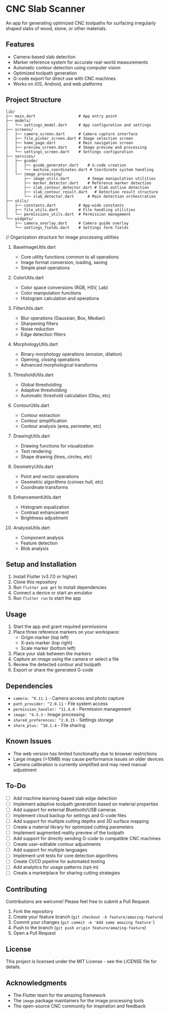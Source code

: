 # CNC Slab Scanner

An app for generating optimized CNC toolpaths for surfacing irregularly shaped slabs of wood, stone, or other materials.

## Features

- Camera-based slab detection
- Marker reference system for accurate real-world measurements
- Automatic contour detection using computer vision
- Optimized toolpath generation
- G-code export for direct use with CNC machines
- Works on iOS, Android, and web platforms

## Project Structure

```
lib/
├── main.dart                   # App entry point
├── models/
│   └── settings_model.dart     # App configuration and settings
├── screens/
│   ├── camera_screen.dart      # Camera capture interface
│   ├── file_picker_screen.dart # Image selection screen
│   ├── home_page.dart          # Main navigation screen
│   ├── preview_screen.dart     # Image preview and processing
│   └── settings_screen.dart    # Settings configuration
├── services/
│   ├── gcode/
│   │   ├── gcode_generator.dart    # G-code creation
│   │   └── machine_coordinates.dart # Coordinate system handling
│   └── image_processing/
│       ├── image_utils.dart        # Image manipulation utilities
│       ├── marker_detector.dart    # Reference marker detection
│       ├── slab_contour_detector.dart # Slab outline detection
│       ├── slab_contour_result.dart   # Detection result structure
│       └── slab_detector.dart      # Main detection orchestration
├── utils/
│   ├── constants.dart          # App-wide constants
│   ├── file_utils.dart         # File handling utilities
│   └── permissions_utils.dart  # Permission management
└── widgets/
    ├── camera_overlay.dart     # Camera guide overlay
    └── settings_fields.dart    # Settings form fields
```

// Organization structure for image processing utilities
1. BaseImageUtils.dart
   - Core utility functions common to all operations
   - Image format conversion, loading, saving
   - Simple pixel operations

2. ColorUtils.dart
   - Color space conversions (RGB, HSV, Lab)
   - Color manipulation functions
   - Histogram calculation and operations

3. FilterUtils.dart
   - Blur operations (Gaussian, Box, Median)
   - Sharpening filters
   - Noise reduction
   - Edge detection filters

4. MorphologyUtils.dart
   - Binary morphology operations (erosion, dilation)
   - Opening, closing operations
   - Advanced morphological transforms

5. ThresholdUtils.dart
   - Global thresholding
   - Adaptive thresholding
   - Automatic threshold calculation (Otsu, etc)

6. ContourUtils.dart
   - Contour extraction
   - Contour simplification
   - Contour analysis (area, perimeter, etc)

7. DrawingUtils.dart
   - Drawing functions for visualization
   - Text rendering
   - Shape drawing (lines, circles, etc)

8. GeometryUtils.dart
   - Point and vector operations
   - Geometric algorithms (convex hull, etc)
   - Coordinate transforms

9. EnhancementUtils.dart
   - Histogram equalization
   - Contrast enhancement
   - Brightness adjustment

10. AnalysisUtils.dart
    - Component analysis
    - Feature detection
    - Blob analysis

## Setup and Installation

1. Install Flutter (v3.7.0 or higher)
2. Clone this repository
3. Run `flutter pub get` to install dependencies
4. Connect a device or start an emulator
5. Run `flutter run` to start the app

## Usage

1. Start the app and grant required permissions
2. Place three reference markers on your workspace:
   - Origin marker (top left)
   - X-axis marker (top right)
   - Scale marker (bottom left)
3. Place your slab between the markers
4. Capture an image using the camera or select a file
5. Review the detected contour and toolpath
6. Export or share the generated G-code

## Dependencies

- `camera: ^0.11.1` - Camera access and photo capture
- `path_provider: ^2.0.11` - File system access
- `permission_handler: ^11.4.0` - Permission management
- `image: ^4.5.3` - Image processing
- `shared_preferences: ^2.0.15` - Settings storage
- `share_plus: ^10.1.4` - File sharing

## Known Issues

- The web version has limited functionality due to browser restrictions
- Large images (>10MB) may cause performance issues on older devices
- Camera calibration is currently simplified and may need manual adjustment

## To-Do

- [ ] Add machine learning-based slab edge detection
- [ ] Implement adaptive toolpath generation based on material properties
- [ ] Add support for external Bluetooth/USB cameras
- [ ] Implement cloud backup for settings and G-code files
- [ ] Add support for multiple cutting depths and 3D surface mapping
- [ ] Create a material library for optimized cutting parameters
- [ ] Implement augmented reality preview of the toolpath
- [ ] Add support for directly sending G-code to compatible CNC machines
- [ ] Create user-editable contour adjustments
- [ ] Add support for multiple languages
- [ ] Implement unit tests for core detection algorithms
- [ ] Create CI/CD pipeline for automated testing
- [ ] Add analytics for usage patterns (opt-in)
- [ ] Create a marketplace for sharing cutting strategies

## Contributing

Contributions are welcome! Please feel free to submit a Pull Request.

1. Fork the repository
2. Create your feature branch (`git checkout -b feature/amazing-feature`)
3. Commit your changes (`git commit -m 'Add some amazing feature'`)
4. Push to the branch (`git push origin feature/amazing-feature`)
5. Open a Pull Request

## License

This project is licensed under the MIT License - see the LICENSE file for details.

## Acknowledgments

- The Flutter team for the amazing framework
- The `image` package maintainers for the image processing tools
- The open-source CNC community for inspiration and feedback